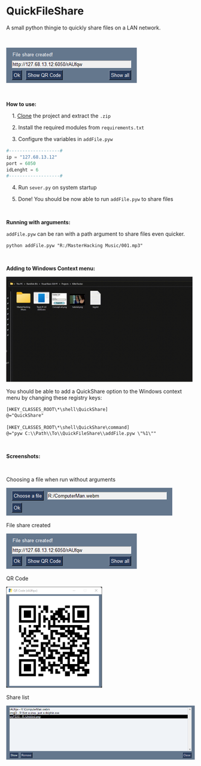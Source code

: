 # QuickFileShare

A small python thingie to quickly share files on a LAN network.

‏‏‎ ‎

![shareCreated.png](screenshots/shareCreated.png)

‏‏‎ ‎

**How to use:**

    1. [Clone](https://github.com/TriLinder/QuickFileShare/archive/refs/heads/main.zip) the project and extract the `.zip`

    2. Install the required modules from `requirements.txt`

    3. Configure the variables in `addFile.pyw`

```python
#-------------------#
ip = "127.68.13.12"
port = 6050
idLenght = 6
#-------------------#
```

    4. Run `sever.py` on system startup

    5. Done!  You should be now able to run `addFile.pyw` to share files

‏‏‎ ‎‏‏‎ ‎‏‏‎ ‎

**Running with arguments:**

`addFile.pyw` can be ran with a path argument to share files even quicker.

```shell
python addFile.pyw "R:/MasterHacking Music/001.mp3"
```

‎‎‎‏‏‎ ‎

**Adding to Windows Context menu:**

<img title="" src="screenshots/video.gif" alt="video.gif" width="498">



You should be able to add a QuickShare option to the Windows context menu by changing these registry keys:

```
[HKEY_CLASSES_ROOT\*\shell\QuickShare]
@="QuickShare"

[HKEY_CLASSES_ROOT\*\shell\QuickShare\command]
@="pyw C:\\Path\\To\\QuickFileShare\\addFile.pyw \"%1\""
```

‎‏‏‎ ‎

**Screenshots:**

‎‎‎‏‏‎ ‎

Choosing a file when run without arguments 

![ChooseFile.png](screenshots/ChooseFile.png)

File share created

![shareCreated.png](screenshots/shareCreated.png)

QR Code

<img title="" src="screenshots/QRcode.png" alt="QRcode.png" width="256">

Share list

![shareList.png](screenshots/shareList.png)












